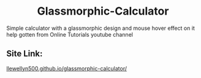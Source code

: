 <div align="center"> <h1>Glassmorphic-Calculator</h1> </div>

<p>
Simple calculator with a glassmorphic design and mouse hover effect on it help gotten from  Online Tutorials youtube channel
</p>

<h2>Site Link:</h2>
<a href="llewellyn500.github.io/glassmorphic-calculator/">llewellyn500.github.io/glassmorphic-calculator/</a>
